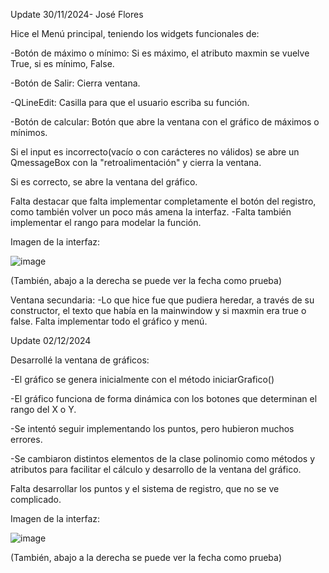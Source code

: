 Update 30/11/2024- José Flores

Hice el Menú principal, teniendo los widgets funcionales de:

-Botón de máximo o mínimo: Si es máximo, el atributo maxmin se vuelve True, si es mínimo, False.

-Botón de Salir: Cierra ventana.

-QLineEdit: Casilla para que el usuario escriba su función.

-Botón de calcular: Botón que abre la ventana con el gráfico de máximos o mínimos.

Si el input es incorrecto(vacío o con carácteres no válidos) se abre un QmessageBox con la "retroalimentación" y cierra la ventana.

Si es correcto, se abre la ventana del gráfico.

            
Falta destacar que falta implementar completamente el botón del registro, como también volver un poco más amena la interfaz.
-Falta también implementar el rango para modelar la función.

Imagen de la interfaz:


![image](https://github.com/user-attachments/assets/f737de4c-24e2-42ef-9f95-9d094c90f124)


(También, abajo a la derecha se puede ver la fecha como prueba)



Ventana secundaria:
-Lo que hice fue que pudiera heredar, a través de su constructor, el texto que había en la mainwindow y si maxmin era true o false.
Falta implementar todo el gráfico y menú.



Update 02/12/2024

Desarrollé la ventana de gráficos:

-El gráfico se genera inicialmente con el método iniciarGrafico()

-El gráfico funciona de forma dinámica con los botones que determinan el rango del X o Y.

-Se intentó seguir implementando los puntos, pero hubieron muchos errores.

-Se cambiaron distintos elementos de la clase polinomio como métodos y atributos para facilitar el cálculo y desarrollo de la ventana del gráfico.

Falta desarrollar los puntos y el sistema de registro, que no se ve complicado.

Imagen de la interfaz:

![image](https://github.com/user-attachments/assets/c35e86b7-70a1-4ea3-9f17-8728850b9e44)


(También, abajo a la derecha se puede ver la fecha como prueba)

